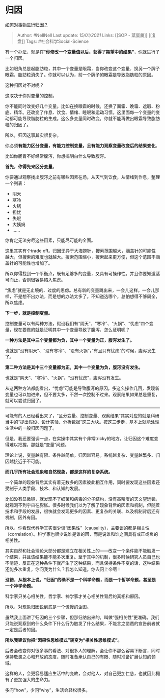 # 归因
[如何对事物进行归因？](https://www.zhihu.com/question/65226580/answer/2307605443)

> Author: #NellNell 
Last update: *15/01/2021* 
Links: [[SOP - 蒸蛋羹]] [[复盘]]
Tags:  #社会科学Social-Science 
  

有一个办法，就是在“**你修改一个[变量值](https://www.zhihu.com/search?q=%E5%8F%98%E9%87%8F%E5%80%BC&search_source=Entity&hybrid_search_source=Entity&hybrid_search_extra=%7B%22sourceType%22%3A%22answer%22%2C%22sourceId%22%3A2307605443%7D)以后，获得了期望中的结果”**，你就进行了一个归因。

比如眼角总是起脂肪粒，其中一个变量是眼霜，当你改变这个变量，换另一个牌子眼霜，脂肪粒消失了。你就可以认为，前一个牌子的眼霜是导致脂肪粒的原因。

这种归因对不对呢？

这取决于你对变量的控制。

你不能同时改变好几个变量。比如在换眼霜的时候，还换了面霜、晚霜、遮瑕、粉底、精华。还改变了作息、饮食、情绪、睡眠和运动习惯。这里面每一个变量的变动都可能导致脂肪粒的生成。这么多变量同时改变，你就不能再做出眼霜导致脂肪粒的归因了。

所以，归因这事其实很复杂。

你必须**有能力区分变量，有能力控制变量，且有能力观察变量改变后的结果变化**。

比如你肠胃不好经常腹泻，你想搞明白什么导致腹泻。

**首先，你得先来区分变量**。

你要通过观察找出腹泻之前有哪些因素在场，从天气到饮食，从情绪到作息，整理一个列表：

-   阴天
-   寒冷
-   火锅
-   担忧
-   失眠
-   大姨妈
-   ……

你肯定无法穷尽这些因素，只能尽可能的全面。

这里其实有个trade off。归因无异于大海捞针，搜索范围越大，涵盖针的可能性越大，但搜索的难度也就越大。搜索范围缩小，搜索起来更方便，但这个范围不涵盖针的可能性也增加了。

所以你得找到一个平衡点，既有足够多的变量，又具有可操作性。并且你要知道适可而止，否则很容易陷入焦虑。

“焦虑”就是无止境的、过度的思虑。总有新的变量跳出来，一会儿这样，一会儿那样，不是想不出办法，而是想的办法太多了，不知道选哪个，总怕想得不够周全，所以焦虑。

**下一步，就是控制变量。**

控制变量可以有两种方法，假设我们有“阴天”、“寒冷”、“火锅”、“忧虑”四个变量，现在要做的就是证明其中一个变量导致了腹泻，怎么证明呢？

**一种方法是其中三个变量都为负，其中一个变量为正，腹泻发生了。**

也就是“没有阴天”、“没有寒冷”、“没有火锅”，”有且只有忧虑“的时候，腹泻发生了。

**第二种方法是其中三个变量都为正，其中一个变量为负，腹泻没有发生。**

也就是“阴天”、“寒冷”、“火锅”，“没有忧虑”，腹泻没有发生。

从这两种方法都能看出，“忧虑”可能是导致腹泻的原因。多这么操作几回，发现新变量也可以加进来，但不要太多，不然一次控制不过来。观察结果如果总是重复，就可以尝试归因了。

---

可能有的人已经看出来了，“区分变量、控制变量、观察结果”其实对应的就是科研当中的“提出假设、设计实验、分析数据”这三大块。按这三步走，基本上就能处理生活中的一般归因问题了。

但是，我还要强调一点，在实操中其实有个非常tricky的地方，让归因这个难度变得难以把握，那就是“变量”问题。

理论上说，变量越有限、条件越简单，归因越容易。系统越复杂、变量越繁多、归因越接近于不可能。

**而几乎所有社会现象和自然现象，都是这样的复杂系统。**

一个简单的现象背后其实有着无数多的因素彼此相互作用，同时要发现这些因素还受制于人类手段、技术、和认知的发展。

比如没有显微镜，就发现不了细菌和病毒的分子结构，没有高精度的天文望远镜，就观测不到宇宙在膨胀。很多时候我们以为了解了现象背后的因素和机制，但随着技术和手段的发展，很快就会发现更多的因素、更复杂的关联、以及机制背后还有机制，因外有因。

所以，你看现代科学其实很少谈“因果性”（causality），主要谈的都是相关性（correlation）。科学家也很少说谁是谁的因，而是说谁和谁之间具有或正或负的相关性。

其实自然和社会理论大部分都是建立在相关性上的——改变一个条件能不能触发一个结果，并且该结果能不能多次重复。至于其中的机制，很多时候研究人员自己也不清楚，反正在这种条件下就产生了这种结果，而且保持条件不变的话，这种结果还能多次重复，你问我为什么？我怎么知道，你去问上帝啊！

**没错，从根本上说，“归因”的确不是一个科学命题，而是一个哲学命题，甚至是一个神学命题。**

科学家只关心相关性，哲学家、神学家才关心相关性背后的真相和原因。

所以，对现象归因说到底是一个傲慢的企图。

虽然我上面讲了归因的三个步骤，但那归纳出来的，叫做“强相关性”更准确。我们只能说观察到的什么条件下什么行为触发了什么结果，不能言之凿凿的宣告前者就一定是后者的因。

**所以我建议你把“因果性思维模式”转变为“相关性思维模式”。**

后者会改变你对很多事的看法、对很多人的理解，会让你不那么容易下断言，同时保持敬畏之心和开放的态度，随时准备承认自己的有限、随时准备扩展认知的领域。

这样的人，会更容易适应生活中的变故，会对他人、对自己更加仁慈，也就因此拥有了更加强大的生命力。

多问“how”，少问“why”，生活会轻松很多。